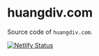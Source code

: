 # huangdiv.com
Source code of `huangdiv.com`.

[![Netlify Status](https://api.netlify.com/api/v1/badges/09408c4c-055f-4366-9508-78b07544f5bc/deploy-status)](https://app.netlify.com/sites/huangdiv/deploys)

